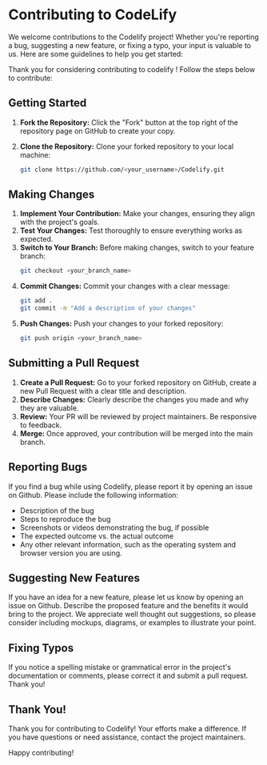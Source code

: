 # Contributing to CodeLify

We welcome contributions to the Codelify project! Whether you're reporting a bug, suggesting a new feature, or fixing a typo, your input is valuable to us. Here are some guidelines to help you get started:

Thank you for considering contributing to codelify ! Follow the steps below to contribute:

## Getting Started

1. **Fork the Repository:** Click the "Fork" button at the top right of the repository page on GitHub to create your copy.

2. **Clone the Repository:** Clone your forked repository to your local machine:
   ```bash
   git clone https://github.com/<your_username>/Codelify.git
   ```

## Making Changes

1. **Implement Your Contribution:** Make your changes, ensuring they align with the project's goals.
2. **Test Your Changes:** Test thoroughly to ensure everything works as expected.
3. **Switch to Your Branch:** Before making changes, switch to your feature branch:
   ```bash
   git checkout <your_branch_name>
   ```
4. **Commit Changes:** Commit your changes with a clear message:
   ```bash
   git add .
   git commit -m "Add a description of your changes"
   ```
5. **Push Changes:** Push your changes to your forked repository:
   ```bash
   git push origin <your_branch_name>
   ```

## Submitting a Pull Request

1. **Create a Pull Request:** Go to your forked repository on GitHub, create a new Pull Request with a clear title and description.
2. **Describe Changes:** Clearly describe the changes you made and why they are valuable.
3. **Review:** Your PR will be reviewed by project maintainers. Be responsive to feedback.
4. **Merge:** Once approved, your contribution will be merged into the main branch.

## Reporting Bugs

If you find a bug while using Codelify, please report it by opening an issue on Github. Please include the following information:

- Description of the bug
- Steps to reproduce the bug
- Screenshots or videos demonstrating the bug, if possible
- The expected outcome vs. the actual outcome
- Any other relevant information, such as the operating system and browser version you are using.

## Suggesting New Features

If you have an idea for a new feature, please let us know by opening an issue on Github. Describe the proposed feature and the benefits it would bring to the project. We appreciate well thought out suggestions, so please consider including mockups, diagrams, or examples to illustrate your point.

## Fixing Typos

If you notice a spelling mistake or grammatical error in the project's documentation or comments, please correct it and submit a pull request. Thank you!

## Thank You!

Thank you for contributing to Codelify! Your efforts make a difference.
If you have questions or need assistance, contact the project maintainers.

Happy contributing!
